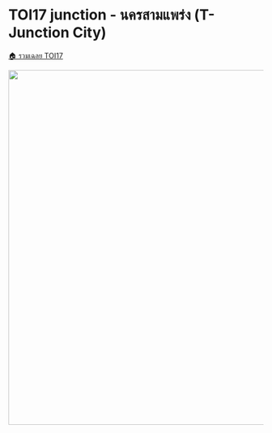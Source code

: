 <!-- @codegen_problem begin -->
# TOI17 junction - นครสามแพร่ง (T-Junction City)

[🏠 รวมเฉลย TOI17](../)

<img width="700" src="https://github.com/krist7599555/toi/assets/19445033/80c80822-7583-4bcd-a705-dae3eacdee85" />
<!-- @codegen_problem end -->
